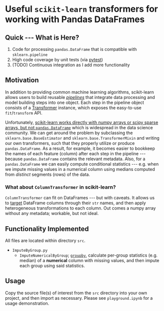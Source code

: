 # Useful `scikit-learn` transformers for working with Pandas DataFrames

## Quick --- What is Here?
1. Code for processing `pandas.DataFrame` that is compatible with `sklearn.pipeline`
2. High code coverage by unit tests (via [pytest](https://docs.pytest.org/en/stable/#))
3. (TODO) Continuous integration as I add more functionality

## Motivation
In addition to providing common machine learning algorithms, scikit-learn allows users to build
reusable [*pipelines*](https://scikit-learn.org/stable/modules/compose.html#pipeline) that integrate data processing and model building steps into one object. Each step in the pipeline object consists of a [Transformer](https://scikit-learn.org/stable/data_transforms.html) instance, which exposes the easy-to-use `fit`/`transform` API.

Unfortunately, [scikit-learn works directly with numpy arrays or scipy sparse arrays, but not `pandas.DataFrame`](https://scikit-learn.org/stable/faq.html#why-does-scikit-learn-not-directly-work-with-for-example-pandas-dataframe) which is widespread in the data science community. We can get around the problem by subclassing the `sklearn.base.BaseEstimator` and `sklearn.base.TransformerMixin` and writing our own transformers, such that they properly utilize or produce `pandas.DataFrame`. As a result, for example, it becomes easier to bookkeep the names of each feature (column) after each step in the pipeline --- because `pandas.DataFrame` contains the relevant metadata. Also, for a `pandas.DataFrame` we can easily compute conditional statistics --- e.g. when we impute missing values in a numerical column using medians computed from *distinct* segments (rows) of the data.

### What about `ColumnTransformer` in scikit-learn?
`ColumnTransformer` can fit on DataFrames --- but with caveats. It allows us to [target](https://scikit-learn.org/stable/modules/compose.html#columntransformer-for-heterogeneous-data) DataFrame columns through their `str` names, and then apply heterogeneous transformations to each column. Out comes a numpy array without any metadata; workable, but not ideal.

## Functionality Implemented
All files are located within directory `src`.
- `ImputeByGroup.py`
    - `ImputeNumericalByGroup`; [`groupby`](https://pandas.pydata.org/docs/reference/api/pandas.DataFrame.groupby.html), calculate per-group statistics (e.g. median) of a **numerical** column with missing values, and then impute each group using said statistics.

## Usage
Copy the source file(s) of interest from the `src` directory into your own project, and then import as necessary. Please see `playground.ipynb` for a usage demonstration.